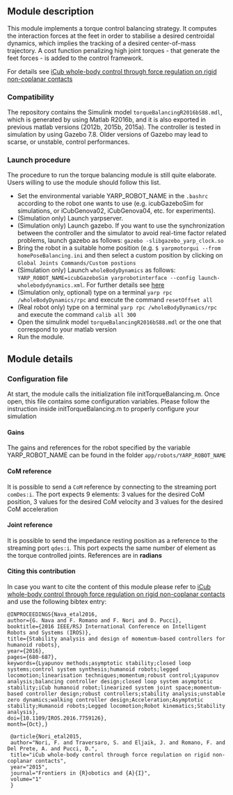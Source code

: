 ## Module description

This module implements a torque control balancing strategy.
It computes the interaction forces at the feet in order to stabilise a desired centroidal dynamics, which implies the tracking of a desired center-of-mass trajectory.
A cost function penalizing high joint torques - that generate the feet forces - is added to the control framework.

For details see [iCub whole-body control through force regulation on rigid non-coplanar contacts](http://journal.frontiersin.org/article/10.3389/frobt.2015.00006/abstract)

### Compatibility
The repository contains the Simulink model `torqueBalancingR2016bS88.mdl`, which is generated by using Matlab R2016b, and it is also exported in previous matlab versions (2012b, 2015b, 2015a). The controller is tested in simulation by using Gazebo 7.8. Older versions of Gazebo may lead to scarse, or unstable, control performances.

### Launch procedure
The procedure to run the torque balancing module is still quite elaborate.
Users willing to use the module should follow this list.

- Set the environmental variable YARP_ROBOT_NAME in the `.bashrc` according to the robot one wants to use (e.g. icubGazeboSim for simulations, or iCubGenova02, iCubGenova04, etc. for experiments).
- (Simulation only) Launch yarpserver.
- (Simulation only) Launch gazebo. If you want to use the synchronization between the controller and the simulator to avoid real-time factor related problems, launch gazebo as follows: `gazebo -slibgazebo_yarp_clock.so` 
- Bring the robot in a suitable home position (e.g. `$ yarpmotorgui --from homePoseBalancing.ini` and then select a custom position by clicking on `Global Joints Commands/Custom postions`
- (Simulation only) Launch `wholeBodyDynamics` as follows: `YARP_ROBOT_NAME=icubGazeboSim yarprobotinterface --config launch-wholebodydynamics.xml`. For further details see [here](https://github.com/robotology/codyco-modules/blob/master/doc/force_control_on_icub.md#run-wholebodydynamics-on-an-external-pc)
- (Simulation only, optional) type on a terminal `yarp rpc /wholeBodyDynamics/rpc` and execute the command `resetOffset all` 
- (Real robot only) type on a terminal `yarp rpc /wholeBodyDynamics/rpc` and execute the command `calib all 300` 
- Open the simulink model `torqueBalancingR2016bS88.mdl` or the one that correspond to your matlab version
- Run the module.

## Module details
### Configuration file
At start, the module calls the initialization file initTorqueBalancing.m. Once open, this file contains some configuration variables. Please follow the instruction inside initTorqueBalancing.m to properly configure your simulation

#### Gains
The gains and references for the robot specified by the variable YARP_ROBOT_NAME can be found in the folder `app/robots/YARP_ROBOT_NAME`

#### CoM reference
It is possible to send a `CoM` reference by connecting to the streaming port `comDes:i`. The port expects 9 elements: 3 values for the  desired CoM  position, 3 values for the  desired CoM velocity and 3 values for the  desired CoM acceleration

#### Joint reference
It is possible to send the impedance resting position as a reference to the streaming port `qdes:i`. This port expects the same number of element as the torque controlled joints. References are in **radians**

#### Citing this contribution
In case you want to cite the content of this module please refer to [iCub whole-body control through force regulation on rigid non-coplanar contacts](http://journal.frontiersin.org/article/10.3389/frobt.2015.00006/abstract) and use the following bibtex entry:

```
@INPROCEEDINGS{Nava_etal2016, 
author={G. Nava and F. Romano and F. Nori and D. Pucci}, 
booktitle={2016 IEEE/RSJ International Conference on Intelligent Robots and Systems (IROS)}, 
title={Stability analysis and design of momentum-based controllers for humanoid robots}, 
year={2016}, 
pages={680-687}, 
keywords={Lyapunov methods;asymptotic stability;closed loop systems;control system synthesis;humanoid robots;legged locomotion;linearisation techniques;momentum;robust control;Lyapunov analysis;balancing controller design;closed loop system asymptotic stability;iCub humanoid robot;linearized system joint space;momentum-based controller design;robust controllers;stability analysis;unstable zero dynamics;walking controller design;Acceleration;Asymptotic stability;Humanoid robots;Legged locomotion;Robot kinematics;Stability analysis}, 
doi={10.1109/IROS.2016.7759126}, 
month={Oct},}
```

```
 @article{Nori_etal2015,
 author="Nori, F. and Traversaro, S. and Eljaik, J. and Romano, F. and Del Prete, A. and Pucci, D.",
 title="iCub whole-body control through force regulation on rigid non-coplanar contacts",
 year="2015",
 journal="Frontiers in {R}obotics and {A}{I}",
 volume="1"
 }
```

